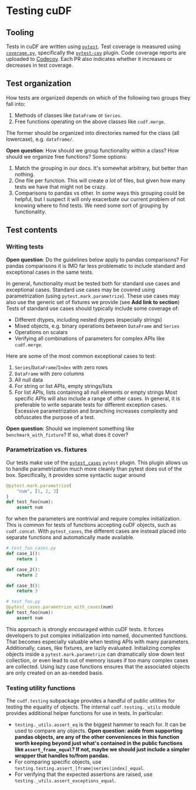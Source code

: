 # Testing cuDF

## Tooling
Tests in cuDF are written using [`pytest`](https://docs.pytest.org/en/latest/).
Test coverage is measured using [`coverage.py`](https://coverage.readthedocs.io/en/6.4.1/),
specifically the [`pytest-cov`](https://github.com/pytest-dev/pytest-cov) plugin.
Code coverage reports are uploaded to [Codecov](https://app.codecov.io/gh/rapidsai/cudf).
Each PR also indicates whether it increases or decreases in test coverage.

## Test organization

How tests are organized depends on which of the following two groups they fall into:

1. Methods of classes like `DataFrame` or `Series`.
2. Free functions operating on the above classes like `cudf.merge`.

The former should be organized into directories named for the class (all lowercase), e.g. `dataframe/`.

**Open question**: How should we group functionality within a class? How should we organize free functions? Some options:
1. Match the grouping in our docs. It's somewhat arbitrary, but better than nothing.
2. One file per function. This will create _a lot_ of files, but given how many tests we have that might not be crazy.
3. Comparisons to pandas vs other. In some ways this grouping could be helpful, but I suspect it will only exacerbate our current problem of not knowing where to find tests. We need some sort of grouping by functionality.


## Test contents

### Writing tests 

**Open question**: Do the guidelines below apply to pandas comparisons? For pandas comparisons it is IMO far less problematic to include standard and exceptional cases in the same tests.


In general, functionality must be tested both for standard use cases and exceptional cases.
Standard use cases may be covered using parametrization (using `pytest.mark.parametrize`).
These use cases may also use the generic set of fixtures we provide (see **Add link to section**)
Tests of standard use cases should typically include some coverage of:
- Different dtypes, including nested dtypes (especially strings)
- Mixed objects, e.g. binary operations between `DataFrame` and `Series`
- Operations on scalars
- Verifying all combinations of parameters for complex APIs like `cudf.merge`.

Here are some of the most common exceptional cases to test:
1. `Series`/`DataFrame`/`Index` with zero rows
2. `DataFrame` with zero columns
3. All null data
4. For string or list APIs, empty strings/lists
5. For list APIs, lists containing all null elements or empty strings
Most specific APIs will also include a range of other cases.
In general, it is preferable to write separate tests for different exception cases.
Excessive parametrization and branching increases complexity and obfuscates the purpose of a test.

**Open question**: Should we implement something like `benchmark_with_fixture`? If so, what does it cover?


### Parametrization vs. fixtures

Our tests make use of the [`pytest_cases`](https://smarie.github.io/python-pytest-cases/) `pytest` plugin.
This plugin allows us to handle parametrization much more cleanly than pytest does out of the box.
Specifically, it provides some syntactic sugar around

```python
@pytest.mark.parametrize(
    "num", [1, 2, 3]
)
def test_foo(num):
    assert num
```

for when the parameters are nontrivial and require complex initialization.
This is common for tests of functions accepting cuDF objects, such as `cudf.concat`.
With `pytest_cases`, the different cases are instead placed into separate functions and automatically made available.

```python
# test_foo_cases.py
def case_1():
    return 1

def case_2():
    return 2

def case_3():
    return 3

# test_foo.py
@pytest_cases.parametrize_with_cases(num)
def test_foo(num):
    assert num
```

This approach is strongly encouraged within cuDF tests.
It forces developers to put complex initialization into named, documented functions.
That becomes especially valuable when testing APIs with many parameters.
Additionally, cases, like fixtures, are lazily evaluated.
Initializing complex objects inside a `pytest.mark.parametrize` can dramatically slow down test collection,
or even lead to out of memory issues if too many complex cases are collected.
Using lazy case functions ensures that the associated objects are only created on an as-needed basis.


### Testing utility functions

The `cudf.testing` subpackage provides a handful of public utilities for testing the equality of objects.
The internal `cudf.testing._utils` module provides additional helper functions for use in tests.
In particular:
- `testing._utils.assert_eq` is the biggest hammer to reach for. It can be used to compare any objects. **Open question: aside from supporting pandas objects, are any of the other conveniences in this function worth keeping beyond just what's contained in the public functions like `assert_frame_equal`? If not, maybe we should just include a simpler wrapper that handles to/from pandas.**
- For comparing specific objects, use `testing.testing.assert_[frame|series|index]_equal`.
- For verifying that the expected assertions are raised, use `testing._utils.assert_exceptions_equal`.
